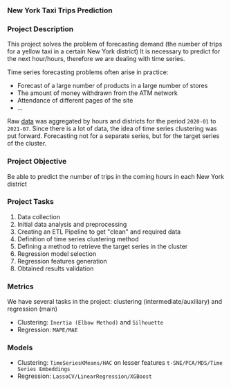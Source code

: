 ### New York Taxi Trips Prediction

### Project Description
This project solves the problem of forecasting demand (the number of trips for a yellow taxi in a certain New York district)
It is necessary to predict for the next hour/hours, therefore we are dealing with time series.

Time series forecasting problems often arise in practice:
- Forecast of a large number of products in a large number of stores
- The amount of money withdrawn from the ATM network
- Attendance of different pages of the site
- ...

Raw <a href='https://github.com/vadikl/AI-Projects/tree/main/Machine_Learning/RUS/TeleCom_Churn_Prediction'>data</a> was aggregated by hours and districts
for the period `2020-01` to `2021-07`. Since there is a lot of data, the idea of time series clustering was put forward.
Forecasting not for a separate series, but for the target series of the cluster.

### Project Objective
Be able to predict the number of trips in the coming hours in each New York district

### Project Tasks
1) Data collection
2) Initial data analysis and preprocessing
3) Creating an ETL Pipeline to get "clean" and required data
4) Definition of time series clustering method
5) Defining a method to retrieve the target series in the cluster
6) Regression model selection
7) Regression features generation
8) Obtained results validation

### Metrics
We have several tasks in the project: clustering (intermediate/auxiliary) and regression (main)
- Clustering: `Inertia (Elbow Method)` and `Silhouette`
- Regression: `MAPE/MAE`

### Models
- Clustering: `TimeSeriesKMeans/HAC` on lesser features `t-SNE/PCA/MDS/Time Series Embeddings`
- Regression: `LassoCV/LinearRegression/XGBoost`
